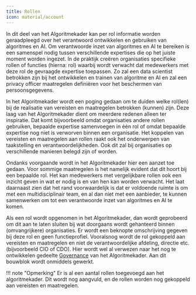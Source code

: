```yaml
---
title: Rollen
icon: material/account
---
```


In dit deel van het Algoritmekader kan per rol informatie worden geraadpleegd over het verantwoord ontwikkelen en gebruiken van algoritmes en AI. 
Om verantwoorde inzet van algoritmes en AI te bereiken is een samenspel nodig tussen verschillende expertises die op het juiste moment worden ingezet. 
In de praktijk creëren organisaties specifieke rollen of functies (hierna: rol) waarbij wordt verwacht dat medewerkers met deze rol de gevraagde expertise toepassen. 
Zo zal een data scientist betrokken zijn bij het ontwikkelen en trainen van algoritme en AI en zal een privacy officer maatregelen definiëren voor het beschermen van persoonsgegevens. 

In het Algoritmekader wordt een poging gedaan om te duiden welke rol(len) bij de realisatie van vereisten en maatregelen betrokken (kunnen) zijn. 
Deze laag van het Algoritmekader dient om meerdere redenen alleen ter inspiratie. 
Dat komt bijvoorbeeld omdat organisaties andere rollen gebruiken, bepaalde expertise samenvoegen in één rol of omdat bepaalde expertise nog niet is verworven binnen een organisatie. 
Het koppelen van vereisten en maatregelen aan rollen raakt ook het onderwerpen van taakstelling en verantwoordelijkheden. 
Ook dit zal bij organisaties op verschillende manieren belegd zijn of worden. 

Ondanks voorgaande wordt in het Algoritmekader hier een aanzet toe gedaan. 
Voor sommige maatregelen is het namelijk evident dat dit hoort bij een bepaalde rol. 
Het kan medewerkers met vergelijkbare rollen ook een inzicht geven in wat er nodig is en van hen kan worden verwacht. 
Het laat daarnaast zien dat het rand voorwaardelijk is dat er voldoende ruimte is om met een multidisciplinair team, en al dan niet met een aanbieder, te kunnen samenwerken om tot een verantwoorde inzet van algoritmes en AI te komen. 

Als een rol wordt opgenomen in het Algoritmekader, dan wordt geprobeerd om dit aan te laten sluiten bij wat doorgaans wordt gehanteerd binnen (omvangrijkere) organisaties. 
Er wordt een beknopte omschrijving gegeven bij deze rol en geen functieprofiel. 
Vooralsnog wordt de rol gekoppeld aan vereisten en maatregelen en niet de verantwoordelijke afdeling, directie etc. (bijvoorbeeld CIO of CDO). 
Hier wordt wel al verwezen naar het nog te ontwikkelen gedeelte [Governance](../governance/index.md) van het Algoritmekader. 
Aan dit bouwblok wordt onmiddels gewerkt. 

!!! note "Opmerking"
    Er is al een aantal rollen toegevoegd aan het algoritmekader. Dit wordt nog aangvuld, en de rollen worden nog gekoppeld aan vereisten en maatregelen. 
